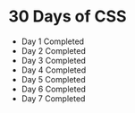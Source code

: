# 30 Days of CSS
- Day 1 Completed
- Day 2 Completed
- Day 3 Completed
- Day 4 Completed
- Day 5 Completed
- Day 6 Completed
- Day 7 Completed
